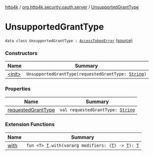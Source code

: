 [http4k](../../index.md) / [org.http4k.security.oauth.server](../index.md) / [UnsupportedGrantType](./index.md)

# UnsupportedGrantType

`data class UnsupportedGrantType : `[`AccessTokenError`](../-access-token-error.md) [(source)](https://github.com/http4k/http4k/blob/master/http4k-security-oauth/src/main/kotlin/org/http4k/security/oauth/server/OAuthError.kt#L29)

### Constructors

| Name | Summary |
|---|---|
| [&lt;init&gt;](-init-.md) | `UnsupportedGrantType(requestedGrantType: `[`String`](https://kotlinlang.org/api/latest/jvm/stdlib/kotlin/-string/index.html)`)` |

### Properties

| Name | Summary |
|---|---|
| [requestedGrantType](requested-grant-type.md) | `val requestedGrantType: `[`String`](https://kotlinlang.org/api/latest/jvm/stdlib/kotlin/-string/index.html) |

### Extension Functions

| Name | Summary |
|---|---|
| [with](../../org.http4k.core/with.md) | `fun <T> `[`T`](../../org.http4k.core/with.md#T)`.with(vararg modifiers: (`[`T`](../../org.http4k.core/with.md#T)`) -> `[`T`](../../org.http4k.core/with.md#T)`): `[`T`](../../org.http4k.core/with.md#T) |
